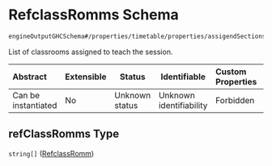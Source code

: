 # RefclassRomms Schema

```txt
engineOutputGHCSchema#/properties/timetable/properties/assigendSections/items/properties/sessionsAsigned/items/properties/refClassRomms
```

List of classrooms assigned to teach the session.


| Abstract            | Extensible | Status         | Identifiable            | Custom Properties | Additional Properties | Access Restrictions | Defined In                                                                     |
| :------------------ | ---------- | -------------- | ----------------------- | :---------------- | --------------------- | ------------------- | ------------------------------------------------------------------------------ |
| Can be instantiated | No         | Unknown status | Unknown identifiability | Forbidden         | Allowed               | none                | [ghcOutput.schema.json\*](../out/ghcOutput.schema.json "open original schema") |

## refClassRomms Type

`string[]` ([RefclassRomm](ghcoutput-properties-generatedjsontimetable-properties-assigendsections-assigendsection-properties-sessionsasigned-sessionasigned-properties-refclassromms-refclassromm.md))
